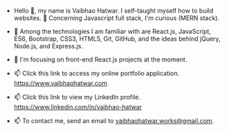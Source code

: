 - Hello 👋, my name is Vaibhao Hatwar. I self-taught myself how to build websites. 👀 Concerning Javascript full stack, I'm curious (MERN stack).

- 🌱 Among the technologies I am familiar with are React.js, JavaScript, ES6, Bootstrap, CSS3, HTML5, Git, GitHub, and the ideas behind jQuery, Node.js, and Express.js.

- 💞️ I'm focusing on front-end React.js projects at the moment.

- 📫 Click this link to access my online portfolio application. https://www.vaibhaohatwar.com

- 📫 Click this link to view my LinkedIn profile. https://www.linkedin.com/in/vaibhao-hatwar

- 📫 To contact me, send an email to vaibhaohatwar.works@gmail.com.

<!---
VaibhaoHatwar/VaibhaoHatwar is a ✨ special ✨ repository because its `README.md` (this file) appears on your GitHub profile.
You can click the Preview link to take a look at your changes.
--->
